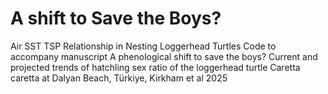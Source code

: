 # A shift to Save the Boys?
Air SST TSP Relationship in Nesting Loggerhead Turtles
Code to accompany manuscript A phenological shift to save the boys? Current and projected trends of hatchling sex ratio of the loggerhead turtle Caretta caretta at Dalyan Beach, Türkiye, Kirkham et al 2025
